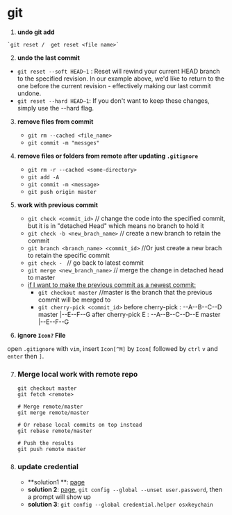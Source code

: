 # git

1.   **undo git add**
	
	`git reset /  get reset <file name>`
	
2. **undo the last commit**

  + `git reset --soft HEAD~1` : Reset will rewind your current HEAD branch to the specified revision. In our example above, we'd like to return to the one before the current revision - effectively making our last commit undone.
  + `git reset --hard HEAD~1`: If you don't want to keep these changes, simply use the --hard flag. 

3. **remove files from commit**

   + `git rm --cached <file_name>`
   + `git commit -m "messges"`

4. **remove files or folders from remote after updating `.gitignore`**

   + `git rm -r --cached <some-directory>`
   + `git add -A`
   + `git commit -m <message>`
   + `git push origin master`

5. **work with previous commit**

   + `git check <commit_id>`      // change the code into the specified commit, but it is in "detached Head" which means no branch to hold it
   + `git check -b <new_brach_name>`    // create a new branch to retain the commit
   + `git branch <branch_name> <commit_id>`     //Or just create a new brach to retain the specific commit 
   + `git check - `     // go back to latest commit
   + `git merge <new_branch_name>`      // merge the change in detached head to master
   + <u>if I want to make the previous commit as a newest commit:</u>
     + `git checkout master`      //master is the branch that the previous commit will be merged to 
     + `git cherry-pick <commit_id>` 
       before cherry-pick :   --A--B--C--D    master
       			    |--E--F--G
       after cherry-pick E :  --A--B--C--D--E   master
       			  |--E--F--G

6. **ignore `Icon?` File**

  open `.gitignore` with `vim`, insert `Icon[^M]` by `Icon[` followed by `ctrl` `v` and `enter` then `]`.

7. ### Merge local work with remote repo

   

   ```shell
   git checkout master
   git fetch <remote>
   
   # Merge remote/master
   git merge remote/master
   
   # Or rebase local commits on top instead
   git rebase remote/master
   
   # Push the results
   git push remote master
   ```

8. ### update credential 

   + **solution1 **: [page](https://docs.github.com/en/get-started/getting-started-with-git/updating-credentials-from-the-macos-keychain)
   + **solution 2**: [page](https://stackoverflow.com/questions/20195304/how-do-i-update-the-password-for-git), `git config --global --unset user.password`, then a prompt will show up
   + **solution 3**: `git config --global credential.helper osxkeychain`

